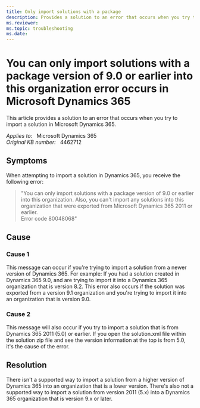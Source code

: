 ```yaml
---
title: Only import solutions with a package
description: Provides a solution to an error that occurs when you try to import a solution in Microsoft Dynamics 365.
ms.reviewer: 
ms.topic: troubleshooting
ms.date: 
---
```

# You can only import solutions with a package version of 9.0 or earlier into this organization error occurs in Microsoft Dynamics 365

This article provides a solution to an error that occurs when you try to import a solution in Microsoft Dynamics 365.

_Applies to:_ &nbsp; Microsoft Dynamics 365  
_Original KB number:_ &nbsp; 4462712

## Symptoms

When attempting to import a solution in Dynamics 365, you receive the following error:

> "You can only import solutions with a package version of 9.0 or earlier into this organization. Also, you can't import any solutions into this organization that were exported from Microsoft Dynamics 365 2011 or earlier.  
Error code 80048068"

## Cause

### Cause 1

This message can occur if you're trying to import a solution from a newer version of Dynamics 365. For example: If you had a solution created in Dynamics 365 9.0, and are trying to import it into a Dynamics 365 organization that is version 8.2. This error also occurs if the solution was exported from a version 9.1 organization and you're trying to import it into an organization that is version 9.0.

### Cause 2

This message will also occur if you try to import a solution that is from Dynamics 365 2011 (5.0) or earlier. If you open the solution.xml file within the solution zip file and see the version information at the top is from 5.0, it's the cause of the error.

## Resolution

There isn't a supported way to import a solution from a higher version of Dynamics 365 into an organization that is a lower version. There's also not a supported way to import a solution from version 2011 (5.x) into a Dynamics 365 organization that is version 9.x or later.
